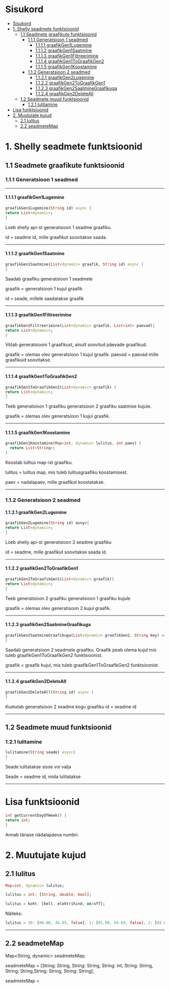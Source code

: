 
# Sisukord

- [Sisukord](#sisukord)
- [1. Shelly seadmete funktsioonid](#1-shelly-seadmete-funktsioonid)
  - [1.1 Seadmete graafikute funktsioonid](#11-seadmete-graafikute-funktsioonid)
    - [1.1.1 Generatsioon 1 seadmed](#111-generatsioon-1-seadmed)
      - [1.1.1.1 graafikGen1Lugemine](#1111-graafikgen1lugemine)
      - [1.1.1.2 graafikGen1Saatmine](#1112-graafikgen1saatmine)
      - [1.1.1.3 graafikGen1Filtreerimine](#1113-graafikgen1filtreerimine)
      - [1.1.1.4 graafikGen1ToGraafikGen2](#1114-graafikgen1tograafikgen2)
      - [1.1.1.5 graafikGen1Koostamine](#1115-graafikgen1koostamine)
    - [1.1.2 Generatsioon 2 seadmed](#112-generatsioon-2-seadmed)
      - [1.1.2.1 graafikGen2Lugemine](#1121-graafikgen2lugemine)
      - [1.1.2.2 graafikGen2ToGraafikGen1](#1122-graafikgen2tograafikgen1)
      - [1.1.2.3 graafikGen2SaatmineGraafikuga](#1123-graafikgen2saatminegraafikuga)
      - [1.1.2.4 graafikGen2DeleteAll](#1124-graafikgen2deleteall)
  - [1.2 Seadmete muud funktsioonid](#12-seadmete-muud-funktsioonid)
    - [1.2.1 lulitamine](#121-lulitamine)
- [Lisa funktsioonid](#lisa-funktsioonid)
- [2. Muutujate kujud](#2-muutujate-kujud)
  - [2.1 lulitus](#21-lulitus)
  - [2.2 seadmeteMap](#22-seadmetemap)

# 1. Shelly seadmete funktsioonid

## 1.1 Seadmete graafikute funktsioonid

### 1.1.1 Generatsioon 1 seadmed

---

#### 1.1.1.1 graafikGen1Lugemine

```dart
graafikGen1Lugemine(String id) async {
return List<dynamic>;
}
```

Loeb shelly api-st generatsioon 1 seadme graafiku.

id = seadme id, mille graafikut soovitakse saada.  

---

#### 1.1.1.2 graafikGen1Saatmine

```dart
graafikGen1Saatmine(List<dynamic> graafik, String id) async {
}
```

Saadab graafiku generatsioon 1 seadmele

graafik = generatsioon 1 kujul graafik

id = seade, millele saadatakse graafik

---

#### 1.1.1.3 graafikGen1Filtreerimine

```dart
graafikGen1Filtreerimine(List<dynamic> graafik, List<int> paevad){
return List<dynamic>;
}
```

Võtab generatsiooni 1 graafikust, ainult soovitud päevade graafikud.

graafik = olemas olev generatsioon 1 kujul graafik.
paevad = paevad mille graafikuid soovitakse.

---

#### 1.1.1.4 graafikGen1ToGraafikGen2

```dart
graafikGen1ToGraafikGen2(List<dynamic> graafik) {
return List<dynamic>;
}
```

Teeb generatsioon 1 graafiku generatsioon 2 graafiku saatmise kujule.

graafik = olemas olev generatsioon 1 kujul graafik.

---

#### 1.1.1.5 graafikGen1Koostamine

```dart
graafikGen1Koostamine(Map<int, dynamic> lulitus, int paev) {
  return List<String>;
}
```

Koostab lulitus map-ist graafiku.

lulitus = lulitus map, mis tuleb lulitusgraafiku koostamisest.

paev = nadalapaev, mille graafikut koostatakse.

---

### 1.1.2 Generatsioon 2 seadmed

#### 1.1.2.1 graafikGen2Lugemine

```dart
graafikGen2Lugemine(String id) asnyc{
return List<dynamic>;
}
```

Loeb shelly api-st generatsioon 2 seadme graafiku

id = seadme, mille graafikut soovitakse saada id.

---

#### 1.1.2.2 graafikGen2ToGraafikGen1

```dart
graafikGen2ToGraafikGen1(List<dynamic> graafik){
return List<dynamic>;
}
```

Teeb generatsioon 2 graafiku generatsioon 1 graafiku kujule

graafik = olemas olev generatisoon 2 kujul graafik.

---

#### 1.1.2.3 graafikGen2SaatmineGraafikuga

```dart
graafikGen2SaatmineGraafikuga(List<dynamic> graafikGen2, String key) async {
}
```

Saadab generatsioon 2 seadmele graafiku.
Graafik peab olema kujul mis tuleb graafikGen1ToGraafikGen2 funktsioonist.

graafik = graafik kujul, mis tuleb graafikGen1ToGraafikGen2 funktsioonist.

---

#### 1.1.2.4 graafikGen2DeleteAll

```dart
graafikGen2DeleteAll(String id) async {
}
```

Kustutab generatsioon 2 seadme kogu graafiku
id = seadme id

---

## 1.2 Seadmete muud funktsioonid

### 1.2.1 lulitamine

```dart
lulitamine(String seade) async{
}
```

Seade lulitatakse sisse voi valja

Seade = seadme id, mida lulitatakse

---

# Lisa funktsioonid

```dart
int getCurrentDayOfWeek() {
return int;
}
```

Annab tänase nädalapäeva numbri.

# 2. Muutujate kujud

## 2.1 lulitus

```dart
Map<int, dynamic> lulitus;

lulitus = int: [String, double, bool];

lulitus = koht: [kell, elektrihind, on/off];
```

Näiteks:

```dart
lulitus = {0: [00.00, 44.85, false], 1: [01.00, 64.69, false], 2: [02.00, 55.95, false], 3: [03.00, 57.31, false], 4: [04.00, 46.48, false], 5: [05.00, 69.42, false], 6: [06.00, 97.65, true], 7: [07.00, 139.56, false], 8: [08.00, 159.37, false], 9: [09.00, 162.35, false], 10: [10.00, 143.5, false], 11: [11.00, 117.0, false], 12: [12.00, 105.44, false], 13: [13.00, 103.47, false], 14: [14.00, 94.79, false], 15: [15.00, 109.49, false], 16: [16.00, 116.75, false], 17: [17.00, 138.96, false], 18: [18.00, 171.72, false], 19: [19.00, 203.87, false], 20: [20.00, 200.04, false], 21: [21.00, 110.04, false], 22: [22.00, 120.01, false], 23: [23.00, 35.08, true]}
```

---

## 2.2 seadmeteMap

Map<String, dynamic> seadmeteMap;

seadmeteMap = [String: String, String: String, String: int, String: String, String: String,String: String, String: String];

seadmeteMap =
